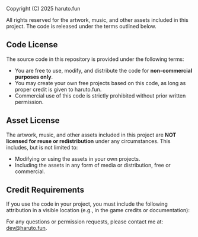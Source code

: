 Copyright (C) 2025 haruto.fun

All rights reserved for the artwork, music, and other assets included in this project. The code is released under the terms outlined below.

## Code License
The source code in this repository is provided under the following terms:
- You are free to use, modify, and distribute the code for **non-commercial purposes only**.
- You may create your own free projects based on this code, as long as proper credit is given to haruto.fun.
- Commercial use of this code is strictly prohibited without prior written permission.

## Asset License
The artwork, music, and other assets included in this project are **NOT licensed for reuse or redistribution** under any circumstances. This includes, but is not limited to:
- Modifying or using the assets in your own projects.
- Including the assets in any form of media or distribution, free or commercial.

## Credit Requirements
If you use the code in your project, you must include the following attribution in a visible location (e.g., in the game credits or documentation):

For any questions or permission requests, please contact me at: dev@haruto.fun.